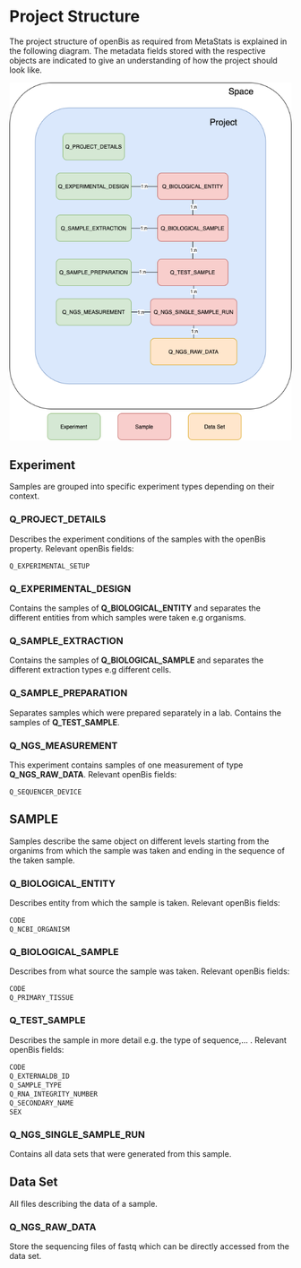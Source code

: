 # Project Structure

The project structure of openBis as required from MetaStats is explained in the following diagram. The metadata fields stored
with the respective objects are indicated to give an understanding of how the project should look like.

![architecture](projectStructure.png)

## Experiment
Samples are grouped into specific experiment types depending on their context.  

### Q_PROJECT_DETAILS
Describes the experiment conditions of the samples with the openBis property.
Relevant openBis fields:
```
Q_EXPERIMENTAL_SETUP
```

### Q_EXPERIMENTAL_DESIGN
Contains the samples of **Q_BIOLOGICAL_ENTITY** and separates the different entities from which samples were taken e.g organisms.

### Q_SAMPLE_EXTRACTION
Contains the samples of **Q_BIOLOGICAL_SAMPLE** and separates the different extraction types e.g different cells.

### Q_SAMPLE_PREPARATION
Separates samples which were prepared separately in a lab. Contains the samples of **Q_TEST_SAMPLE**.

### Q_NGS_MEASUREMENT
This experiment contains samples of one measurement of type **Q_NGS_RAW_DATA**.
Relevant openBis fields:
```
Q_SEQUENCER_DEVICE
```

## SAMPLE
Samples describe the same object on different levels starting from the organims from which the sample was taken and ending 
in the sequence of the taken sample.

### Q_BIOLOGICAL_ENTITY
Describes entity from which the sample is taken.
Relevant openBis fields:
```
CODE
Q_NCBI_ORGANISM
```

### Q_BIOLOGICAL_SAMPLE
Describes from what source the sample was taken.
Relevant openBis fields:
```
CODE
Q_PRIMARY_TISSUE
```

### Q_TEST_SAMPLE
Describes the sample in more detail e.g. the type of sequence,... .
Relevant openBis fields:
```
CODE
Q_EXTERNALDB_ID
Q_SAMPLE_TYPE
Q_RNA_INTEGRITY_NUMBER
Q_SECONDARY_NAME
SEX
```

### Q_NGS_SINGLE_SAMPLE_RUN
Contains all data sets that were generated from this sample. 

## Data Set
All files describing the data of a sample.

### Q_NGS_RAW_DATA
Store the sequencing files of fastq which can be directly accessed from the data set.
